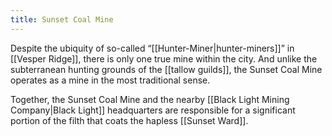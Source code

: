 ```yaml
---
title: Sunset Coal Mine
---
```


Despite the ubiquity of so-called “[[Hunter-Miner|hunter-miners]]” in [[Vesper Ridge]], there is only one true mine within the city. And unlike the subterranean hunting grounds of the [[tallow guilds]], the Sunset Coal Mine operates as a mine in the most traditional sense.

Together, the Sunset Coal Mine and the nearby [[Black Light Mining Company|Black Light]] headquarters are responsible for a significant portion of the filth that coats the hapless [[Sunset Ward]].